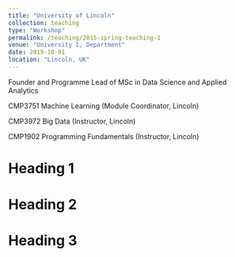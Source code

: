 ```yaml
---
title: "University of Lincoln"
collection: teaching
type: "Workshop"
permalink: /teaching/2015-spring-teaching-1
venue: "University 1, Department"
date: 2019-10-01
location: "Lincoln, UK"
---
```

Founder and Programme Lead of MSc in Data Science and Applied Analytics

CMP3751 Machine Learning (Module Coordinator, Lincoln)

CMP3972 Big Data (Instructor, Lincoln)

CMP1902 Programming Fundamentals (Instructor, Lincoln)


Heading 1
======

Heading 2
======

Heading 3
======
